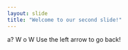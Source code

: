 ```yaml
---
layout: slide
title: "Welcome to our second slide!"
---
```

a? W o W
Use the left arrow to go back!
